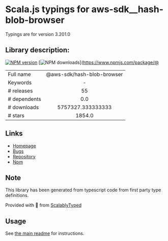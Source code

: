 
# Scala.js typings for aws-sdk__hash-blob-browser

Typings are for version 3.201.0

## Library description:
[![NPM version](https://img.shields.io/npm/v/@aws-sdk/hash-blob-browser/latest.svg)](https://www.npmjs.com/package/@aws-sdk/hash-blob-browser) [![NPM downloads](https://img.shields.io/npm/dm/@aws-sdk/hash-blob-browser.svg)](https://www.npmjs.com/package/@

|                    |                 |
| ------------------ | :-------------: |
| Full name          | @aws-sdk/hash-blob-browser |
| Keywords           | - |
| # releases         | 55 |
| # dependents       | 0.0 |
| # downloads        | 5757327.333333333 |
| # stars            | 1854.0 |

## Links
- [Homepage](https://github.com/aws/aws-sdk-js-v3/tree/main/packages/hash-blob-browser)
- [Bugs](https://github.com/aws/aws-sdk-js-v3/issues)
- [Repository](https://github.com/aws/aws-sdk-js-v3)
- [Npm](https://www.npmjs.com/package/%40aws-sdk%2Fhash-blob-browser)
    


## Note
This library has been generated from typescript code from first party type definitions.

Provided with :purple_heart: from [ScalablyTyped](https://github.com/oyvindberg/ScalablyTyped)

## Usage
See [the main readme](../../readme.md) for instructions.


